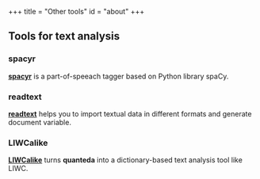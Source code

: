 +++
title = "Other tools"
id = "about"
+++

## Tools for text analysis

### spacyr

[**spacyr**](https://github.com/kbenoit/spacyr) is a part-of-speeach tagger based on Python library spaCy.

### readtext

[**readtext**](https://github.com/kbenoit/readtext) helps you to import textual data in different formats and generate document variable.

### LIWCalike
[**LIWCalike**](https://github.com/kbenoit/LIWCalike) turns **quanteda** into a dictionary-based text analysis tool like LIWC.


